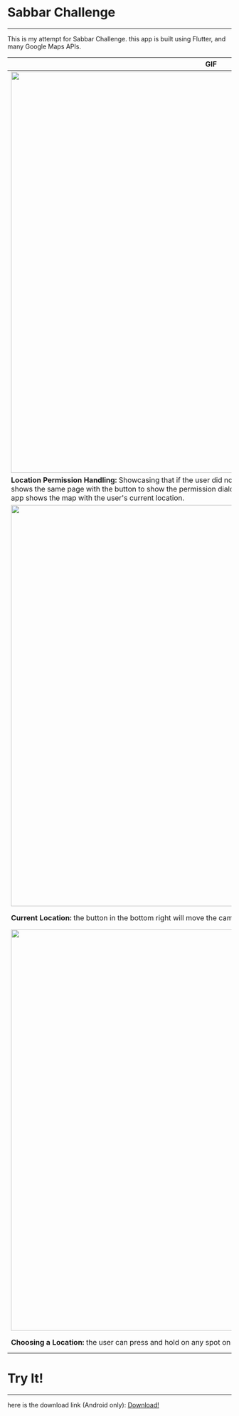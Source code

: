 
# Sabbar Challenge
___

This is my attempt for Sabbar Challenge. this app is built using Flutter, and many Google Maps APIs.




| GIF | Description |
|--|--|
|<img src="https://github.com/waleedf112/Sabbar-Challenge/raw/master/Showcase/1.gif"  height="900" />|<img src="https://github.com/waleedf112/Sabbar-Challenge/raw/master/Showcase/2.gif"  height="900" />
|**Location Permission Handling:** Showcasing that if the user did not allow the app to access their location, the app shows the same page with the button to show the permission dialog again! but if the user granted location access, the app shows the map with the user's current location.|**Moving Around The Map:** the user can move around the map freely and smoothly.
|<img src="https://github.com/waleedf112/Sabbar-Challenge/raw/master/Showcase/3.gif"  height="900" />|<img src="https://github.com/waleedf112/Sabbar-Challenge/raw/master/Showcase/4.gif"  height="900" />
|**Current Location:** the button in the bottom right will move the camera to the user's current location.|**Searching For Places:** the user can search for any place, street, and neighborhood to find any location faster. after typing the place's name, the user will see different results to choose from (the results are region bias for Saudi Arabia).
|<img src="https://github.com/waleedf112/Sabbar-Challenge/raw/master/Showcase/5.gif"  height="900" />|<img src="https://github.com/waleedf112/Sabbar-Challenge/raw/master/Showcase/6.gif"  height="900" />
|**Choosing a Location:** the user can press and hold on any spot on the map to mark it.|**Jobs!, So Many Jobs!:** the user will see any job offers within 15 KM radius from the marked location. (as this is a showcase app, the results shown are for any stores near you, not real jobs).

# Try It!
___
here is the download link (Android only): [Download!](https://github.com/waleedf112/Sabbar-Challenge/releases/tag/0.0.1)